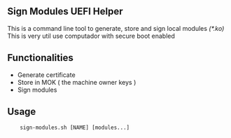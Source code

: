 Sign Modules UEFI Helper
---

This is a command line tool to generate, store and sign local modules *(\*.ko)*
This is very util use computador with secure boot enabled


Functionalities
---
+	Generate certificate
+ 	Store in MOK ( the machine owner keys )
+	Sign modules


Usage
---
```console
	sign-modules.sh [NAME] [modules...]
```
